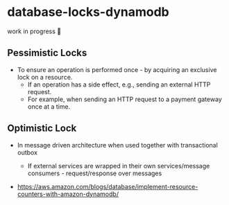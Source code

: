 # database-locks-dynamodb

work in progress 🚧

## Pessimistic Locks

- To ensure an operation is performed once - by acquiring an exclusive lock on a resource.
  - If an operation has a side effect, e.g., sending an external HTTP request.
  - For example, when sending an HTTP request to a payment gateway once at a time.

## Optimistic Lock

- In message driven architecture when used together with transactional outbox

  - If external services are wrapped in their own services/message consumers - request/response over messages

- <https://aws.amazon.com/blogs/database/implement-resource-counters-with-amazon-dynamodb/>
